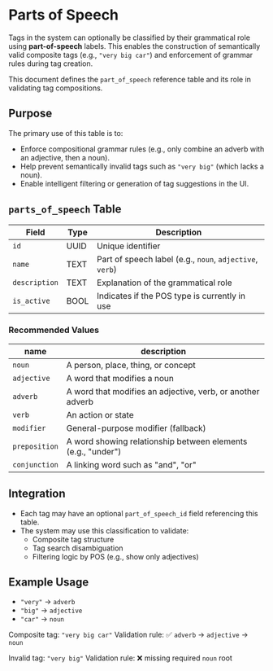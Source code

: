 # Parts of Speech

Tags in the system can optionally be classified by their grammatical role using **part-of-speech** labels. This enables the construction of semantically valid composite tags (e.g., `"very big car"`) and enforcement of grammar rules during tag creation.

This document defines the `part_of_speech` reference table and its role in validating tag compositions.

## Purpose

The primary use of this table is to:

- Enforce compositional grammar rules (e.g., only combine an adverb with an adjective, then a noun).
- Help prevent semantically invalid tags such as `"very big"` (which lacks a noun).
- Enable intelligent filtering or generation of tag suggestions in the UI.

## `parts_of_speech` Table

| Field        | Type | Description                                             |
|--------------|------|---------------------------------------------------------|
| `id`         | UUID | Unique identifier                                       |
| `name`       | TEXT | Part of speech label (e.g., `noun`, `adjective`, `verb`) |
| `description`| TEXT | Explanation of the grammatical role                    |
| `is_active`  | BOOL | Indicates if the POS type is currently in use          |

### Recommended Values

| name        | description                                                   |
|-------------|---------------------------------------------------------------|
| `noun`      | A person, place, thing, or concept                            |
| `adjective` | A word that modifies a noun                                   |
| `adverb`    | A word that modifies an adjective, verb, or another adverb    |
| `verb`      | An action or state                                            |
| `modifier`  | General-purpose modifier (fallback)                           |
| `preposition` | A word showing relationship between elements (e.g., "under")|
| `conjunction` | A linking word such as "and", "or"                          |

## Integration

- Each tag may have an optional `part_of_speech_id` field referencing this table.
- The system may use this classification to validate:
	- Composite tag structure
	- Tag search disambiguation
	- Filtering logic by POS (e.g., show only adjectives)

## Example Usage

- `"very"` → `adverb`
- `"big"` → `adjective`
- `"car"` → `noun`

Composite tag: `"very big car"`
Validation rule: ✅ `adverb` → `adjective` → `noun`

Invalid tag: `"very big"`
Validation rule: ❌ missing required `noun` root
